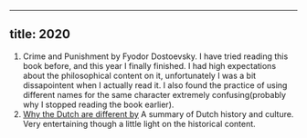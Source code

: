 
---
title: 2020
---

1. Crime and Punishment by Fyodor Dostoevsky. I have tried reading this book before, and this year I finally finished. I had high expectations about the philosophical content on it, unfortunately I was a bit dissapointent when I actually read it. I also found the practice of using different names for the same character extremely confusing(probably why I stopped reading the book earlier).
2. [Why the Dutch are different by](https://www.goodreads.com/book/show/25860139-why-the-dutch-are-different) A summary of Dutch history and culture. Very entertaining though a little light on the historical content.

